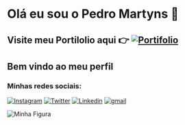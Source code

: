 # Olá eu sou o Pedro Martyns 🦊
## Visite  meu Portilolio aqui 👉 [![Portifolio](https://img.icons8.com/?size=1x&id=ezygyOmhtLWn&format=png)](https://opedromartyns.vercel.app/)
## Bem vindo ao meu perfil
### Minhas redes sociais:
[![Instagram](https://img.shields.io/badge/Instagram-E4405F?style=for-the-badge&logo=instagram&logoColor=white)](https://www.instagram.com/opedromartyns/)
[![Twitter](https://img.shields.io/badge/Twitter-1DA1F2?style=for-the-badge&logo=twitter&logoColor=white)](https://twitter.com/Opedromartyns/)
[![Linkedin](https://img.shields.io/badge/LinkedIn-0077B5?style=for-the-badge&logo=linkedin&logoColor=white)](https://www.linkedin.com/in/pedro-martins-83568a20a/) 
[![gmail](https://img.shields.io/badge/Gmail-D14836?style=for-the-badge&logo=gmail&logoColor=white)](href="mailto:opedromartyns@gmail.com.") 




 <img src="https://i.pinimg.com/originals/2f/f4/28/2ff428006f3ade5f10beac69372062ab.gif" alt="Minha Figura">

 
